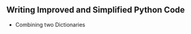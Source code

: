 Writing Improved and Simplified Python Code
--------------------------------------------

- Combining two Dictionaries